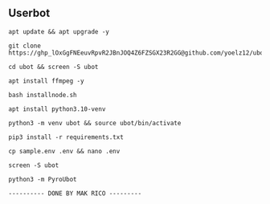## Userbot
```
apt update && apt upgrade -y
```
```
git clone https://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@github.com/yoelz12/ubot
```
```
cd ubot && screen -S ubot
```
```
apt install ffmpeg -y
```
```
bash installnode.sh
```
```
apt install python3.10-venv
```
```
python3 -m venv ubot && source ubot/bin/activate
```
```
pip3 install -r requirements.txt
```
```
cp sample.env .env && nano .env
```
```
screen -S ubot
```
```
python3 -m PyroUbot
```
```
---------- DONE BY MAK RICO ---------
